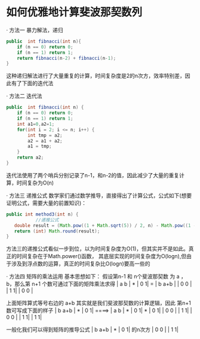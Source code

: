 # 如何优雅地计算斐波那契数列
 · 方法一  暴力解法，递归
 
```java
public  int fibnacci(int n){
    if (n == 0) return 0;
    if (n == 1) return 1;
    return fibnacci(n-2) + fibnacci(n-1);
}
```
这种递归解法进行了大量重复的计算，时间复杂度是2的n次方，效率特别差，因此有了下面的迭代法


· 方法二 迭代法
```java
public  int fibnacci(int n) {
    if (n == 0) return 0;
    if (n == 1) return 1;
    int a1=0,a2=1;
    for(int i = 2; i <= n; i++) {
        int tmp = a2;   
        a2 = a1 + a2;
        a1 = tmp;
    }   
    return a2;
}
```
迭代法使用了两个哨兵分别记录了n-1，和n-2的值，因此减少了大量的重复计算，时间复杂为O(n)

· 方法三 递推公式
  数学家们通过数学推导，直接得出了计算公式，公式如下(想要证明公式，需要大量的前置知识)：
 ```java
public int method3(int n) {
            //递推公式
    double result = (Math.pow((1 + Math.sqrt(5)) / 2, n) - Math.pow((1 - Math.sqrt(5)) / 2, n)) / Math.sqrt(5);
    return (int) Math.round(result);
}
```

方法三的递推公式看似一步到位，以为时间复杂度为O(1)，但其实并不是如此。真正的时间复杂在于Math.power()函数，
其底层实现的时间复杂度为O(logn),但由于涉及到浮点数的运算，真正的时间复杂比O(logn)要高一些的


· 方法四  矩阵的乘法运用
基本思想如下： 
假设第n-1 和 n个斐波那契数 为 a ，b，那么第 n+1 个数可通过下面的矩阵乘法求得
\| a   b \|   * \| 0  1\|  =  \| b   a+b \|
\| 0   0 \|     \| 1  1\|     \| 0    0  \|

上面矩阵算式等号右边的 a+b 其实就是我们斐波那契数的计算逻辑，因此 第n+1数可写成下面的样子
\| b   a+b \| * \| 0  1\|    ====>   \| a   b \|   * \| 0  1\| * \| 0  1\|
\| 0    0  \|   \| 1  1\|            \| 0   0 \|     \| 1  1\|   \| 1  1\|

一般化我们可以得到矩阵的推导公式
\| b   a+b \| * \| 0  1\| 的n次方
\| 0    0  \|   \| 1  1\|



